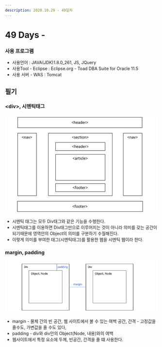```yaml
---
description: 2020.10.29 - 49일차
---
```


# 49 Days -

### 사용 프로그램

* 사용언어 : JAVA\(JDK\)1.8.0\_261, JS, JQuery
* 사용Tool  - Eclipse : Eclipse.org - Toad DBA Suite for Oracle 11.5
* 사용 서버 - WAS : Tomcat

## 필기

### &lt;div&gt;, 시멘틱태그

![](../.gitbook/assets/1%20%2847%29.png)

* 시멘틱 태그는 모두 Div태그와 같은 기능을 수행한다.
* 시멘틱태그를 이용하면 Div태그만으로 이루어지는 것이 아니라 의미를 갖는 공간이 되기때문에 영역안의 Object의 의미를 구분하기 수월해진다.
* 이렇게 의미를 부여한 태그\(시멘틱태그\)를 활용한 웹을 시멘틱 웹이라 한다.

### margin, padding

![](../.gitbook/assets/2%20%2836%29.png)

* margin - 물체 간의 빈 공간, 웹 사이트에서 볼 수 있는 여백 공간, 간격 - 고정값을 줄수도, 가변값을 줄 수도 있다,
* padding - div와 div안의 Object\(Node, 내용\)와의 여백
* 웹사이트에서 특정 요소에 두께, 빈공간, 간격을 줄 떄 사용한다.

